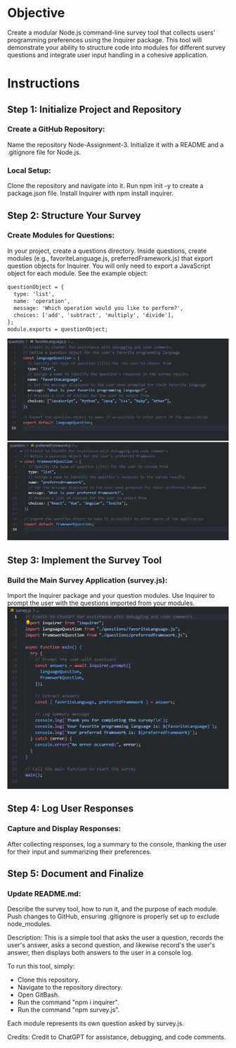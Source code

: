 # Objective
Create a modular Node.js command-line survey tool that collects users' programming preferences using the Inquirer package. This tool will demonstrate your ability to structure code into modules for different survey questions and integrate user input handling in a cohesive application.

# Instructions
## Step 1: Initialize Project and Repository
### Create a GitHub Repository:

Name the repository Node-Assignment-3. Initialize it with a README and a .gitignore file for Node.js.

### Local Setup:

Clone the repository and navigate into it.
Run npm init -y to create a package.json file.
Install Inquirer with npm install inquirer.

## Step 2: Structure Your Survey
### Create Modules for Questions:

In your project, create a questions directory.
Inside questions, create modules (e.g., favoriteLanguage.js, preferredFramework.js) that export question objects for Inquirer. You will only need to export a JavaScript object for each module. See the example object:
```
questionObject = {
  type: 'list',
  name: 'operation',
  message: 'Which operation would you like to perform?',
  choices: ['add', 'subtract', 'multiply', 'divide'],
};
module.exports = questionObject;
```
![alt text](image.png)  
![alt text](image-1.png)  
  
## Step 3: Implement the Survey Tool
### Build the Main Survey Application (survey.js):

Import the Inquirer package and your question modules.
Use Inquirer to prompt the user with the questions imported from your modules.
![alt text](image-2.png)  
  
## Step 4: Log User Responses
### Capture and Display Responses:

After collecting responses, log a summary to the console, thanking the user for their input and summarizing their preferences.

## Step 5: Document and Finalize
### Update README.md:

Describe the survey tool, how to run it, and the purpose of each module.
Push changes to GitHub, ensuring .gitignore is properly set up to exclude node_modules.

Description:
This is a simple tool that asks the user a question, records the user's answer, asks a second question, and likewise record's the user's answer, then displays both answers to the user in a console log.

To run this tool, simply:
- Clone this repository.
- Navigate to the repository directory.
- Open GitBash.
- Run the command "npm i inquirer".
- Run the command "npm survey.js".  
  
Each module represents its own question asked by survey.js.  

Credits:
Credit to ChatGPT for assistance, debugging, and code comments.